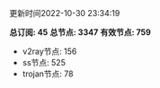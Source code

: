 更新时间2022-10-30 23:34:19

**总订阅: 45**
**总节点: 3347**
**有效节点: 759**
- v2ray节点: 156
- ss节点: 525
- trojan节点: 78
